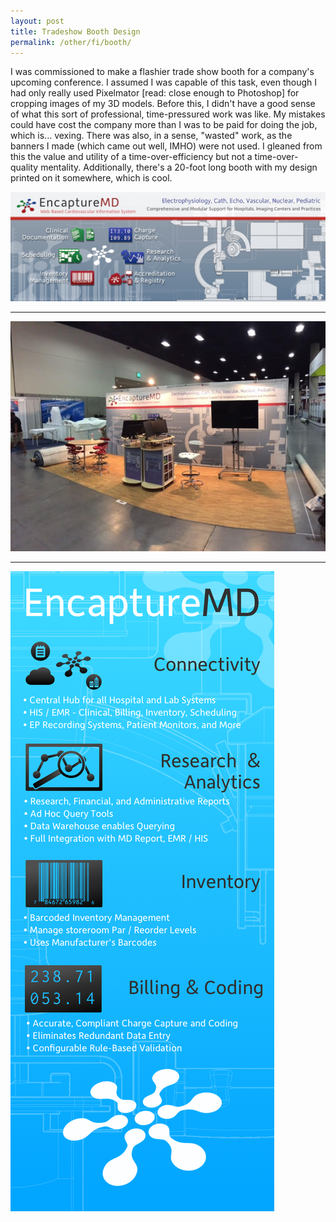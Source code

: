 ```yaml
---
layout: post
title: Tradeshow Booth Design
permalink: /other/fi/booth/
---
```


I was commissioned to make a flashier trade show booth for a company's upcoming conference. I assumed I was capable of this task, even though I had only really used Pixelmator [read: close enough to Photoshop] for cropping images of my 3D models. Before this, I didn't have a good sense of what this sort of professional, time-pressured work was like. My mistakes could have cost the company more than I was to be paid for doing the job, which is... vexing. There was also, in a sense, "wasted" work, as the banners I made (which came out well, IMHO) were not used. I gleaned from this the value and utility of a time-over-efficiency but not a time-over-quality mentality. Additionally, there's a 20-foot long booth with my design printed on it somewhere, which is cool.

![booth](/rsc/fi/booth-design.jpg)

---

![real-booth](/rsc/fi/trade-show-booth.jpg)

---

![banner-blue](/rsc/fi/banner-blue.png)